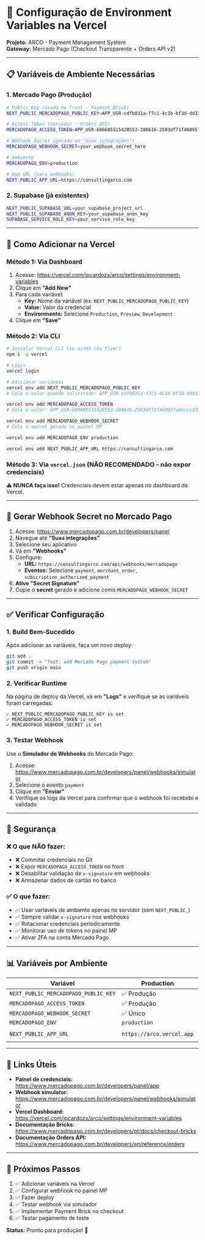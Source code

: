 # 🚀 Configuração de Environment Variables na Vercel

**Projeto:** ARCO - Payment Management System  
**Gateway:** Mercado Pago (Checkout Transparente + Orders API v2)

---

## 📋 Variáveis de Ambiente Necessárias

### **1. Mercado Pago (Produção)**

```bash
# Public Key (usado no front - Payment Brick)
NEXT_PUBLIC_MERCADOPAGO_PUBLIC_KEY=APP_USR-cdfb831a-f7c1-4c1b-bf3d-dd332726f709

# Access Token (servidor - Orders API)
MERCADOPAGO_ACCESS_TOKEN=APP_USR-606605515420553-100616-2503df71f46095fa9bccc3736d3c5852-2907827980

# Webhook Secret (gerado em "Suas integrações")
MERCADOPAGO_WEBHOOK_SECRET=your_webhook_secret_here

# Ambiente
MERCADOPAGO_ENV=production

# App URL (para webhooks)
NEXT_PUBLIC_APP_URL=https://consultingarco.com
```

### **2. Supabase (já existentes)**

```bash
NEXT_PUBLIC_SUPABASE_URL=your_supabase_project_url
NEXT_PUBLIC_SUPABASE_ANON_KEY=your_supabase_anon_key
SUPABASE_SERVICE_ROLE_KEY=your_service_role_key
```

---

## 🔧 Como Adicionar na Vercel

### **Método 1: Via Dashboard**

1. Acesse: https://vercel.com/jpcardozx/arco/settings/environment-variables
2. Clique em **"Add New"**
3. Para cada variável:
   - **Key:** Nome da variável (ex: `NEXT_PUBLIC_MERCADOPAGO_PUBLIC_KEY`)
   - **Value:** Valor da credencial
   - **Environments:** Selecione `Production`, `Preview`, `Development`
4. Clique em **"Save"**

### **Método 2: Via CLI**

```bash
# Instalar Vercel CLI (se ainda não tiver)
npm i -g vercel

# Login
vercel login

# Adicionar variáveis
vercel env add NEXT_PUBLIC_MERCADOPAGO_PUBLIC_KEY
# Cole o valor quando solicitado: APP_USR-cdfb831a-f7c1-4c1b-bf3d-dd332726f709

vercel env add MERCADOPAGO_ACCESS_TOKEN
# Cole o valor: APP_USR-606605515420553-100616-2503df71f46095fa9bccc3736d3c5852-2907827980

vercel env add MERCADOPAGO_WEBHOOK_SECRET
# Cole o secret gerado no painel MP

vercel env add MERCADOPAGO_ENV production

vercel env add NEXT_PUBLIC_APP_URL https://consultingarco.com
```

### **Método 3: Via `vercel.json` (NÃO RECOMENDADO - não expor credenciais)**

⚠️ **NUNCA faça isso!** Credenciais devem estar apenas no dashboard da Vercel.

---

## 🔐 Gerar Webhook Secret no Mercado Pago

1. Acesse: https://www.mercadopago.com.br/developers/panel
2. Navegue até **"Suas integrações"**
3. Selecione seu aplicativo
4. Vá em **"Webhooks"**
5. Configure:
   - **URL:** `https://consultingarco.com/api/webhooks/mercadopago`
   - **Eventos:** Selecione `payment`, `merchant_order`, `subscription_authorized_payment`
6. **Ative "Secret Signature"**
7. Copie o **secret** gerado e adicione como `MERCADOPAGO_WEBHOOK_SECRET`

---

## ✅ Verificar Configuração

### **1. Build Bem-Sucedido**

Após adicionar as variáveis, faça um novo deploy:

```bash
git add .
git commit -m "feat: add Mercado Pago payment system"
git push origin main
```

### **2. Verificar Runtime**

Na página de deploy da Vercel, vá em **"Logs"** e verifique se as variáveis foram carregadas:

```
✓ NEXT_PUBLIC_MERCADOPAGO_PUBLIC_KEY is set
✓ MERCADOPAGO_ACCESS_TOKEN is set
✓ MERCADOPAGO_WEBHOOK_SECRET is set
```

### **3. Testar Webhook**

Use o **Simulador de Webhooks** do Mercado Pago:

1. Acesse: https://www.mercadopago.com.br/developers/panel/webhooks/simulator
2. Selecione o evento `payment`
3. Clique em **"Enviar"**
4. Verifique os logs da Vercel para confirmar que o webhook foi recebido e validado

---

## 🚨 Segurança

### **❌ O que NÃO fazer:**

- ❌ Commitar credenciais no Git
- ❌ Expor `MERCADOPAGO_ACCESS_TOKEN` no front
- ❌ Desabilitar validação de `x-signature` em webhooks
- ❌ Armazenar dados de cartão no banco

### **✅ O que fazer:**

- ✅ Usar variáveis de ambiente apenas no servidor (sem `NEXT_PUBLIC_`)
- ✅ Sempre validar `x-signature` nos webhooks
- ✅ Rotacionar credenciais periodicamente
- ✅ Monitorar uso de tokens no painel MP
- ✅ Ativar 2FA na conta Mercado Pago

---

## 📊 Variáveis por Ambiente

| Variável | Production | Preview | Development |
|----------|-----------|---------|-------------|
| `NEXT_PUBLIC_MERCADOPAGO_PUBLIC_KEY` | ✅ Produção | ✅ Test | ✅ Test |
| `MERCADOPAGO_ACCESS_TOKEN` | ✅ Produção | ✅ Test | ✅ Test |
| `MERCADOPAGO_WEBHOOK_SECRET` | ✅ Único | ✅ Único | ✅ Único |
| `MERCADOPAGO_ENV` | `production` | `test` | `test` |
| `NEXT_PUBLIC_APP_URL` | `https://arco.vercel.app` | `https://arco-preview.vercel.app` | `http://localhost:3000` |

---

## 🔗 Links Úteis

- **Painel de credenciais:** https://www.mercadopago.com.br/developers/panel/app
- **Webhook simulator:** https://www.mercadopago.com.br/developers/panel/webhooks/simulator
- **Vercel Dashboard:** https://vercel.com/jpcardozx/arco/settings/environment-variables
- **Documentação Bricks:** https://www.mercadopago.com.br/developers/pt/docs/checkout-bricks
- **Documentação Orders API:** https://www.mercadopago.com.br/developers/en/reference/orders

---

## 🎯 Próximos Passos

1. ✅ Adicionar variáveis na Vercel
2. ✅ Configurar webhook no painel MP
3. ✅ Fazer deploy
4. ✅ Testar webhook via simulador
5. ✅ Implementar Payment Brick no checkout
6. ✅ Testar pagamento de teste

**Status:** Pronto para produção! 🚀
